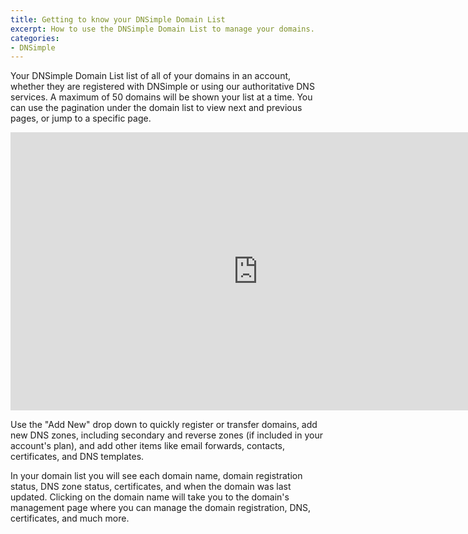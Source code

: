 ```yaml
---
title: Getting to know your DNSimple Domain List
excerpt: How to use the DNSimple Domain List to manage your domains.
categories:
- DNSimple
---
```


Your DNSimple Domain List list of all of your domains in an account, whether they are registered with DNSimple or using our authoritative DNS services. A maximum of 50 domains will be shown your list at a time. You can use the pagination under the domain list to view next and previous pages, or jump to a specific page.

<iframe width="791" height="445" src="https://www.youtube.com/embed/PGa3Jk3nnGM" title="" frameborder="0" allow="accelerometer; autoplay; clipboard-write; encrypted-media; gyroscope; picture-in-picture; web-share" allowfullscreen></iframe>

Use the "Add New" drop down to quickly register or transfer domains, add new DNS zones, including secondary and reverse zones (if included in your account's plan), and add other items like email forwards, contacts, certificates, and DNS templates.

In your domain list you will see each domain name, domain registration status, DNS zone status, certificates, and when the domain was last updated. Clicking on the domain name will take you to the domain's management page where you can manage the domain registration, DNS, certificates, and much more.